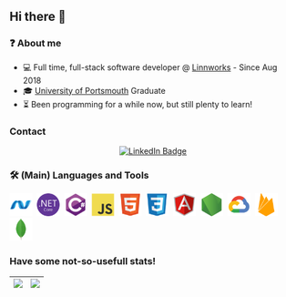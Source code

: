 ## Hi there 👋

### ❓ About me

- 💻 Full time, full-stack software developer @ [Linnworks](https://www.linnworks.com/) - Since Aug 2018
- 🎓 [University of Portsmouth](https://www.port.ac.uk/) Graduate
- ⏳ Been programming for a while now, but still plenty to learn!

### Contact

<div id="badges" align="center">
  <a href="https://www.linkedin.com/in/adrianobp-dev/">
    <img src="https://img.shields.io/badge/LinkedIn-blue?style=for-the-badge&logo=linkedin&logoColor=white" alt="LinkedIn Badge"/>
  </a>
</div> 

### 🛠️ (Main) Languages and Tools

<div>
  <img src="https://github.com/devicons/devicon/blob/master/icons/dot-net/dot-net-original.svg" title="DotNet" alt="DotNet" width="40" height="40"/>&nbsp;
  <img src="https://github.com/devicons/devicon/blob/master/icons/dotnetcore/dotnetcore-original.svg" title="DotNetCore" alt="DotNetCore" width="40" height="40"/>&nbsp;
  <img src="https://github.com/devicons/devicon/blob/master/icons/csharp/csharp-original.svg" title="CSharp" alt="CSharp" width="40" height="40"/>&nbsp;
  <img src="https://github.com/devicons/devicon/blob/master/icons/javascript/javascript-original.svg" title="JavaScript" alt="JavaScript" width="40" height="40"/>&nbsp;
  <img src="https://github.com/devicons/devicon/blob/master/icons/html5/html5-original.svg" title="HTML5" alt="HTML" width="40" height="40"/>&nbsp;
  <img src="https://github.com/devicons/devicon/blob/master/icons/css3/css3-original.svg"  title="CSS3" alt="CSS" width="40" height="40"/>&nbsp;
  <img src="https://github.com/devicons/devicon/blob/master/icons/angularjs/angularjs-original.svg" title="Angular"  alt="Angular" width="40" height="40"/>&nbsp;
  <img src="https://github.com/devicons/devicon/blob/master/icons/nodejs/nodejs-original.svg" title="NodeJS" alt="NodeJS" width="40" height="40"/>&nbsp;
  <img src="https://github.com/devicons/devicon/blob/master/icons/googlecloud/googlecloud-original.svg" title="GoogleCloud" **alt="GoogleCloud" width="40" height="40"/>&nbsp;
  <img src="https://github.com/devicons/devicon/blob/master/icons/firebase/firebase-plain.svg" title="Firebase" alt="Firebase" width="40" height="40"/>&nbsp;
  <img src="https://github.com/devicons/devicon/blob/master/icons/mongodb/mongodb-original.svg" title="MongoDB" **alt="MongoDB" width="40" height="40"/>&nbsp;
</div>

### Have some not-so-usefull stats!

| <img src="https://github-readme-stats.vercel.app/api?username=adrianoBP&show_icons=true&theme=github_dark"> | <img src="https://github-readme-stats.vercel.app/api/top-langs/?username=adrianoBP&layout=compact&langs_count=8&exclude_repo=Unity101&theme=github_dark"> |
| - | - |
